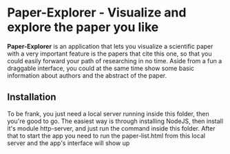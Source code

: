 # Paper-Explorer - Visualize and explore the paper you like

**Paper-Explorer** is an application that lets you visualize a scientific paper with a very important feature is the papers that cite this one, so that you could easily forward your path of researching in no time. Aside from a fun a draggable interface, you could at the same time show some basic information about authors and the abstract of the paper.

## Installation
To be frank, you just need a local server running inside this folder, then you're good to go. The easiest way is through installing NodeJS, then install it's module http-server, and just run the command inside this folder.
After that to start the app you need to run the paper-list.html from this local server and the app's interface will show up